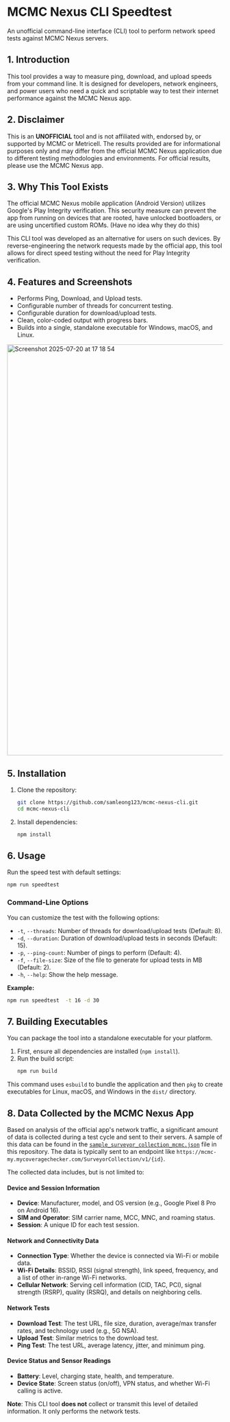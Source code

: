 # MCMC Nexus CLI Speedtest

An unofficial command-line interface (CLI) tool to perform network speed tests against MCMC Nexus servers.

## 1. Introduction

This tool provides a way to measure ping, download, and upload speeds from your command line. It is designed for developers, network engineers, and power users who need a quick and scriptable way to test their internet performance against the MCMC Nexus app.

## 2. Disclaimer

This is an **UNOFFICIAL** tool and is not affiliated with, endorsed by, or supported by MCMC or Metricell. The results provided are for informational purposes only and may differ from the official MCMC Nexus application due to different testing methodologies and environments. For official results, please use the MCMC Nexus app.

## 3. Why This Tool Exists

The official MCMC Nexus mobile application (Android Version) utilizes Google's Play Integrity verification. This security measure can prevent the app from running on devices that are rooted, have unlocked bootloaders, or are using uncertified custom ROMs. (Have no idea why they do this)

This CLI tool was developed as an alternative for users on such devices. By reverse-engineering the network requests made by the official app, this tool allows for direct speed testing without the need for Play Integrity verification.

## 4. Features and Screenshots

*   Performs Ping, Download, and Upload tests.
*   Configurable number of threads for concurrent testing.
*   Configurable duration for download/upload tests.
*   Clean, color-coded output with progress bars.
*   Builds into a single, standalone executable for Windows, macOS, and Linux.
<img width="793" height="959" alt="Screenshot 2025-07-20 at 17 18 54" src="https://github.com/user-attachments/assets/52f8164f-67e2-49bf-bf58-a102ee4e4bc1" />

## 5. Installation

1.  Clone the repository:
    ```sh
    git clone https://github.com/samleong123/mcmc-nexus-cli.git
    cd mcmc-nexus-cli
    ```
2.  Install dependencies:
    ```sh
    npm install
    ```

## 6. Usage

Run the speed test with default settings:
```sh
npm run speedtest
```

### Command-Line Options

You can customize the test with the following options:

*   `-t`, `--threads`: Number of threads for download/upload tests (Default: 8).
*   `-d`, `--duration`: Duration of download/upload tests in seconds (Default: 15).
*   `-p`, `--ping-count`: Number of pings to perform (Default: 4).
*   `-f`, `--file-size`: Size of the file to generate for upload tests in MB (Default: 2).
*   `-h`, `--help`: Show the help message.

**Example:**
```sh
npm run speedtest  -t 16 -d 30
```

## 7. Building Executables

You can package the tool into a standalone executable for your platform.

1.  First, ensure all dependencies are installed (`npm install`).
2.  Run the build script:
    ```sh
    npm run build
    ```
This command uses `esbuild` to bundle the application and then `pkg` to create executables for Linux, macOS, and Windows in the `dist/` directory.

## 8. Data Collected by the MCMC Nexus App

Based on analysis of the official app's network traffic, a significant amount of data is collected during a test cycle and sent to their servers. A sample of this data can be found in the [`sample_surveyor_collection_mcmc.json`](sample_surveyor_collection_mcmc.json) file in this repository. The data is typically sent to an endpoint like `https://mcmc-my.mycoveragechecker.com/SurveyorCollection/v1/{id}`.

The collected data includes, but is not limited to:

#### Device and Session Information
*   **Device**: Manufacturer, model, and OS version (e.g., Google Pixel 8 Pro on Android 16).
*   **SIM and Operator**: SIM carrier name, MCC, MNC, and roaming status.
*   **Session**: A unique ID for each test session.

#### Network and Connectivity Data
*   **Connection Type**: Whether the device is connected via Wi-Fi or mobile data.
*   **Wi-Fi Details**: BSSID, RSSI (signal strength), link speed, frequency, and a list of other in-range Wi-Fi networks.
*   **Cellular Network**: Serving cell information (CID, TAC, PCI), signal strength (RSRP), quality (RSRQ), and details on neighboring cells.

#### Network Tests
*   **Download Test**: The test URL, file size, duration, average/max transfer rates, and technology used (e.g., 5G NSA).
*   **Upload Test**: Similar metrics to the download test.
*   **Ping Test**: The test URL, average latency, jitter, and minimum ping.

#### Device Status and Sensor Readings
*   **Battery**: Level, charging state, health, and temperature.
*   **Device State**: Screen status (on/off), VPN status, and whether Wi-Fi calling is active.

**Note**: This CLI tool **does not** collect or transmit this level of detailed information. It only performs the network tests.